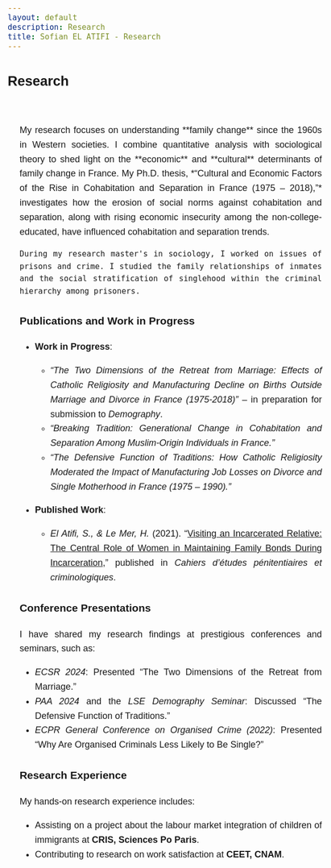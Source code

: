 ```yaml
---
layout: default
description: Research
title: Sofian EL ATIFI - Research
---
```


<style>
  body {
    line-height: 1.6;
    font-size: 18px; /* Or use `em` units for scalability */
    font-family: sans-serif;
  }

  .content {
    max-width: 60ch; /* 'ch' units relate to the width of the '0' character */
    margin: auto; /* Centers the content */
    padding: 20px;
  }
</style>

## Research

<div class="content" style="text-align: justify;">
  <p>
    My research focuses on understanding **family change** since the 1960s in Western societies. I combine quantitative analysis with sociological theory to shed light on the **economic** and **cultural** determinants of family change in France. My Ph.D. thesis, *“Cultural and Economic Factors of the Rise in Cohabitation and Separation in France (1975 – 2018),”* investigates how the erosion of social norms against cohabitation and separation, along with rising economic insecurity among the non-college-educated, have influenced cohabitation and separation trends.

    During my research master's in sociology, I worked on issues of prisons and crime. I studied the family relationships of inmates and the social stratification of singlehood within the criminal hierarchy among prisoners.
  </p>

  ### Publications and Work in Progress

  - **Work in Progress**:
    - *“The Two Dimensions of the Retreat from Marriage: Effects of Catholic Religiosity and Manufacturing Decline on Births Outside Marriage and Divorce in France (1975-2018)”* – in preparation for submission to *Demography*.
    - *“Breaking Tradition: Generational Change in Cohabitation and Separation Among Muslim-Origin Individuals in France.”*
    - *“The Defensive Function of Traditions: How Catholic Religiosity Moderated the Impact of Manufacturing Job Losses on Divorce and Single Motherhood in France (1975 – 1990).”*

  - **Published Work**:
    - *El Atifi, S., & Le Mer, H.* (2021). “[Visiting an Incarcerated Relative: The Central Role of Women in Maintaining Family Bonds During Incarceration](https://www.justice.gouv.fr/sites/default/files/2023-05/Cahiers_etudes_penitentiaires_et_criminologiques_n55.pdf),” published in *Cahiers d’études pénitentiaires et criminologiques*.

  ### Conference Presentations
  I have shared my research findings at prestigious conferences and seminars, such as:
  - *ECSR 2024*: Presented “The Two Dimensions of the Retreat from Marriage.”
  - *PAA 2024* and the *LSE Demography Seminar*: Discussed “The Defensive Function of Traditions.”
  - *ECPR General Conference on Organised Crime (2022)*: Presented “Why Are Organised Criminals Less Likely to Be Single?”

  ### Research Experience
  My hands-on research experience includes:
  - Assisting on a project about the labour market integration of children of immigrants at **CRIS, Sciences Po Paris**.
  - Contributing to research on work satisfaction at **CEET, CNAM**.
</div>
